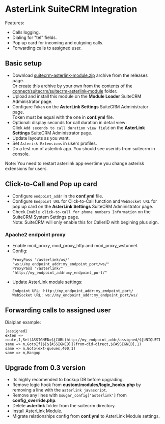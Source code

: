 # AsterLink SuiteCRM Integration
Features:
* Calls logging.
* Dialing for "tel" fields.
* Pop up card for incoming and outgoing calls.
* Forwarding calls to assigned user.

## Basic setup
* Download [suitecrm-asterlink-module.zip](https://github.com/serfreeman1337/asterlink/releases/latest/download/suitecrm-asterlink-module.zip) archive from the releases page.  
  Or create this archive by your own from the contents of the [connect/suitecrm/suitecrm-asterlink-module](https://github.com/serfreeman1337/asterlink/tree/master/connect/suitecrm/suitecrm-asterlink-module) folder.
* Upload and install this module on the **Module Loader** SuiteCRM Administrator page.
* Configure `Token` on the **AsterLink Settings** SuiteCRM Administrator page.  
  Token must be equal with the one in **conf.yml** file.
* Optional: display seconds for call duration in detail view:  
  Click `Add seconds to call duration view field` on the **AsterLink Settings** SuiteCRM Administrator page.
* Update layouts as you want.
* Set `Asterisk Extensions` in users profiles.
* Do a test run of asterlink app. You should see userids from suitecrm in console.

Note: You need to restart asterlink app evertime you change asterisk extensions for users.

## Click-to-Call and Pop up card
* Configure `endpoint_addr` in the  **conf.yml** file.
* Configure `Endpoint URL` for Click-to-Call function and `WebSocket URL` for pop up card on the **AsterLink Settings** SuiteCRM Administrator page.
* Check `Enable click-to-call for phone numbers Information` on the SuiteCRM System Settings page.  
  Note: SuiteCRM will only enable this for CallerID with begining plus sign. 

### Apache2 endpoint proxy
* Enable mod_proxy, mod_proxy_http and mod_proxy_wstunnel.
* Config:
  ```
  ProxyPass	"/asterlink/ws/"	"ws://my_endpoint_addr:my_endpoint_port/ws/"
  ProxyPass	"/asterlink/"		"http://my_endpoint_addr:my_endpoint_port/"
  ```
* Update AsterLink module settings:  
  ```
  Endpoint URL: http://my_endpoint_addr:my_endpoint_port/
  WebSocket URL: ws://my_endpoint_addr:my_endpoint_port/ws/
  ```

## Forwarding calls to assigned user
Dialplan example:
```
[assigned]
exten => route,1,Set(ASSIGNED=${CURL(http://my_endpoint_addr/assigned/${UNIQUEID})})
same => n,GotoIf($[${ASSIGNED}]?from-did-direct,${ASSIGNED},1)
same => n,Goto(ext-queues,400,1)
same => n,Hangup
```

## Upgrade from 0.3 version
* Its highly recomended to backup DB before upgrading.
* Remove logic hook from **custom/modules/logic_hooks.php** by removing a line with the `asterlink javascript`.
* Remove any lines with `$sugar_config['asterlink']` from **config_override.php**.
* Delete **asterlink** folder from the suitecrm directory.
* Install AsterLink Module.
* Migrate relationships config from **conf.yml** to AsterLink Module settings.
